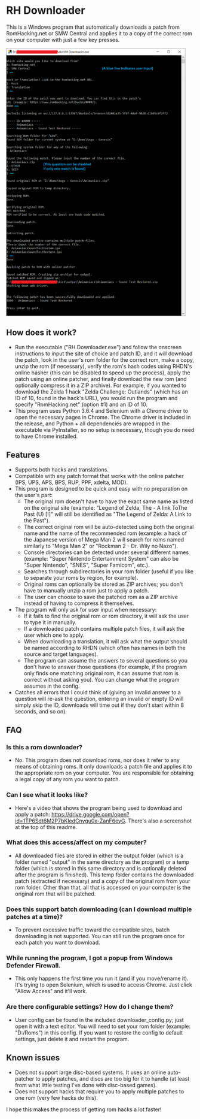 # RH Downloader

This is a Windows program that automatically downloads a patch from RomHacking.net or SMW Central and applies it to a copy of the correct rom on your computer with just a few key presses.

<img src="https://github.com/GateGuy/RH-Downloader/blob/master/screenshot.png?raw=true" width="480" height="715" />

## How does it work?
- Run the executable ("RH Downloader.exe") and follow the onscreen instructions to input the site of choice and patch ID, and it will download the patch, look in the user's rom folder for the correct rom, make a copy, unzip the rom (if necessary), verify the rom's hash codes using RHDN's online hasher (this can be disabled to speed up the process), apply the patch using an online patcher, and finally download the new rom (and optionally compress it in a ZIP archive). For example, if you wanted to download the Zelda 1 hack "Zelda Challenge: Outlands" (which has an ID of 10, found in the hack's URL), you would run the program and specify "RomHacking.net" (option #1) and an ID of 10.
- This program uses Python 3.6.4 and Selenium with a Chrome driver to open the necessary pages in Chrome. The Chrome driver is included in the release, and Python + all dependencies are wrapped in the executable via PyInstaller, so no setup is necessary, though you do need to have Chrome installed.

## Features
- Supports both hacks and translations.
- Compatible with any patch format that works with the online patcher (IPS, UPS, APS, BPS, RUP, PPF, xdelta, MOD).
- This program is designed to be quick and easy with no preparation on the user's part:
    - The original rom doesn't have to have the exact same name as listed on the original site (example: "Legend of Zelda, The - A link ToThe Past (U) [!]" will still be identified as "The Legend of Zelda: A Link to the Past").
    - The correct original rom will be auto-detected using both the original name and the name of the recommended rom (example: a hack of the Japanese version of Mega Man 2 will search for roms named similarly to "Mega Man 2" or "Rockman 2 - Dr. Wily no Nazo").
    - Console directories can be detected under several different names (example: "Super Nintendo Entertainment System" can also be "Super Nintendo", "SNES", "Super Famicom", etc.).
    - Searches through subdirectories in your rom folder (useful if you like to separate your roms by region, for example).
    - Original roms can optionally be stored as ZIP archives; you don't have to manually unzip a rom just to apply a patch.
    - The user can choose to save the patched rom as a ZIP archive instead of having to compress it themselves.
- The program will only ask for user input when necessary:
    - If it fails to find the original rom or rom directory, it will ask the user to type it in manually.
    - If a downloaded patch contains multiple patch files, it will ask the user which one to apply.
    - When downloading a translation, it will ask what the output should be named according to RHDN (which often has names in both the source and target languages).
    - The program can assume the answers to several questions so you don't have to answer those questions (for example, if the program only finds one matching original rom, it can assume that rom is correct without asking you). You can change what the program assumes in the config.
- Catches all errors that I could think of (giving an invalid answer to a question will re-ask the question, entering an invalid or empty ID will simply skip the ID, downloads will time out if they don't start within 8 seconds, and so on).

## FAQ
### Is this a rom downloader?
- No. This program does not download roms, nor does it refer to any means of obtaining roms. It only downloads a patch file and applies it to the appropriate rom on your computer. You are responsible for obtaining a legal copy of any rom you want to patch.
### Can I see what it looks like?
- Here's a video that shows the program being used to download and apply a patch: https://drive.google.com/open?id=1TP6Sdt6M2P7bKIedCnygu0x-ZanF6eyG. There's also a screenshot at the top of this readme.
### What does this access/affect on my computer?
- All downloaded files are stored in either the output folder (which is a folder named "output" in the same directory as the program) or a temp folder (which is stored in this same directory and is optionally deleted after the program is finished). This temp folder contains the downloaded patch (extracted if necessary) and a copy of the original rom from your rom folder. Other than that, all that is accessed on your computer is the original rom that will be patched.
### Does this support batch downloading (can I download multiple patches at a time)?
- To prevent excessive traffic toward the compatible sites, batch downloading is not supported. You can still run the program once for each patch you want to download.
### While running the program, I got a popup from Windows Defender Firewall.
- This only happens the first time you run it (and if you move/rename it). It's trying to open Selenium, which is used to access Chrome. Just click "Allow Access" and it'll work.
### Are there configurable settings? How do I change them?
- User config can be found in the included downloader_config.py; just open it with a text editor. You will need to set your rom folder (example: "D:/Roms") in this config. If you want to restore the config to default settings, just delete it and restart the program.

## Known issues
- Does not support large disc-based systems. It uses an online auto-patcher to apply patches, and discs are too big for it to handle (at least from what little testing I've done with disc-based games).
- Does not support hacks that require you to apply multiple patches to one rom (very few hacks do this).

I hope this makes the process of getting rom hacks a lot faster!
